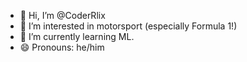 - 👋 Hi, I’m @CoderRlix
- 👀 I’m interested in motorsport (especially Formula 1!)
- 🌱 I’m currently learning ML. 
- 😄 Pronouns: he/him

<!---
CoderRlix/CoderRlix is a ✨ special ✨ repository because its `README.md` (this file) appears on your GitHub profile.
You can click the Preview link to take a look at your changes.
--->
